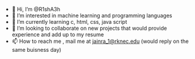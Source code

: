 - 👋 Hi, I’m @R1shA3h
- 👀 I’m interested in machine learning and programming languages
- 🌱 I’m currently learning c, html, css, java script
- 💞️ I’m looking to collaborate on new projects that would provide experience and add up to my resume
- 📫 How to reach me , mail me at jainra_1@rknec.edu (would reply on the same buisness day)

<!---
R1shA3h/R1shA3h is a ✨ special ✨ repository because its `README.md` (this file) appears on your GitHub profile.
You can click the Preview link to take a look at your changes.
--->
